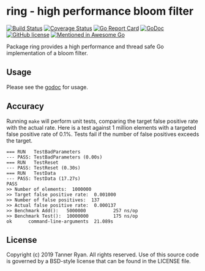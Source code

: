 # ring - high performance bloom filter
[![Build
Status](https://travis-ci.org/TheTannerRyan/ring.svg?branch=master)](https://travis-ci.org/TheTannerRyan/ring)
[![Coverage
Status](https://coveralls.io/repos/github/TheTannerRyan/ring/badge.svg?branch=master)](https://coveralls.io/github/TheTannerRyan/ring?branch=master)
[![Go Report
Card](https://goreportcard.com/badge/github.com/thetannerryan/ring)](https://goreportcard.com/report/github.com/thetannerryan/ring)
[![GoDoc](https://godoc.org/github.com/TheTannerRyan/ring?status.svg)](https://godoc.org/github.com/TheTannerRyan/ring)
[![GitHub
license](https://img.shields.io/github/license/thetannerryan/ring.svg)](https://github.com/TheTannerRyan/ring/blob/master/LICENSE)
[![Mentioned in Awesome
Go](https://awesome.re/mentioned-badge.svg)](https://github.com/avelino/awesome-go)

Package ring provides a high performance and thread safe Go implementation of a
bloom filter.

## Usage
Please see the [godoc](https://godoc.org/github.com/TheTannerRyan/ring) for
usage.

## Accuracy
Running `make` will perform unit tests, comparing the target false positive rate
with the actual rate. Here is a test against 1 million elements with a targeted
false positive rate of 0.1%. Tests fail if the number of false positives exceeds
the target.
```
=== RUN   TestBadParameters
--- PASS: TestBadParameters (0.00s)
=== RUN   TestReset
--- PASS: TestReset (0.30s)
=== RUN   TestData
--- PASS: TestData (17.27s)
PASS
>> Number of elements:  1000000
>> Target false positive rate:  0.001000
>> Number of false positives:  137
>> Actual false positive rate:  0.000137
>> Benchmark Add():   5000000          257 ns/op
>> Benchmark Test():  10000000         175 ns/op
ok      command-line-arguments  21.089s
```

## License
Copyright (c) 2019 Tanner Ryan. All rights reserved. Use of this source code is
governed by a BSD-style license that can be found in the LICENSE file.
